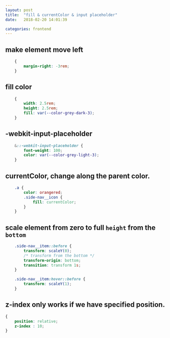 ```yaml
---
layout: post
title:  "fill & currentColor & input placeholder"
date:   2018-02-20 14:01:39

categories: frontend
---
```

## make element move left
```css
    {
        margin-right: -3rem;
    }
```

## fill color
```css
    {
        width: 2.5rem;
        height: 2.5rem;
        fill: var(--color-grey-dark-3);
    }
```

## -webkit-input-placeholder
```css
    &::-webkit-input-placeholder {
        font-weight: 100;
        color: var(--color-grey-light-3);
    }
```

## currentColor, change along the parent color.
```css
    .a {
        color: orangered;
        .side-nav__icon {
            fill: currentColor;
        }
    }
```

## scale element from zero to full `height` from the `bottom`
```css
    .side-nav__item::before {
        transform: scaleY(0);
        /* transform from the bottom */
        transform-origin: bottom;
        transition: transform 1s;
    }

    .side-nav__item:hover::before {
        transform: scaleY(1);
    }
```

## z-index only works if we have specified position.
```css
{
    position: relative;
    z-index : 10;
}
```